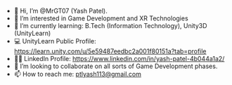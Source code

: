 - 👋 Hi, I’m @MrGT07 (Yash Patel).
- 👀 I’m interested in Game Development and XR Technologies
- 🌱 I’m currently learning: B.Tech (Information Technology), Unity3D (UnityLearn)
- 💻 UnityLearn Public Profile: https://learn.unity.com/u/5e59487eedbc2a001f80151a?tab=profile
- 👨‍💻 LinkedIn Profile: https://www.linkedin.com/in/yash-patel-4b044a1a2/
- 💞️ I’m looking to collaborate on all sorts of Game Development phases.
- 📫 How to reach me: ptlyash113@gmail.com
